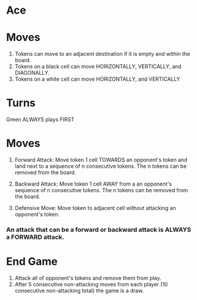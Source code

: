 # Ace


# Moves

1. Tokens can move to an adjacent destination if it is empty and within the board.
2. Tokens on a black cell can move HORIZONTALLY, VERTICALLY, and DIAGONALLY.
3. Tokens on a white cell can move HORIZONTALLY, and VERTICALLY

# Turns

Green ALWAYS plays FIRST

# Moves

1. Forward Attack: Move token 1 cell TOWARDS an opponent's token and land next to a sequence of n consecutive tokens. The n tokens can be removed from the board.

2. Backward Attack: Move token 1 cell AWAY from a an opponent's sequence of n consecutive tokens. The n tokens can be removed from the board.

3. Defensive Move: Move token to adjacent cell without attacking an opponent's token.

### An attack that can be a forward or backward attack is ALWAYS a FORWARD attack. ###

# End Game

1. Attack all of opponent's tokens and remove them from play.
2. After 5 consecutive non-attacking moves from each player (10 consecutive non-attacking total) the game is a draw.